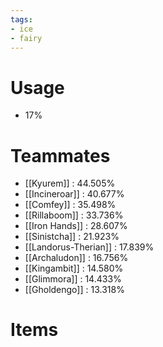 ```yaml
---
tags:
- ice
- fairy
---
```

# Usage
- 17%
# Teammates
- [[Kyurem]] : 44.505%
- [[Incineroar]] : 40.677%
- [[Comfey]] : 35.498%
- [[Rillaboom]] : 33.736%
- [[Iron Hands]] : 28.607%
- [[Sinistcha]] : 21.923%
- [[Landorus-Therian]] : 17.839%
- [[Archaludon]] : 16.756%
- [[Kingambit]] : 14.580%
- [[Glimmora]] : 14.433%
- [[Gholdengo]] : 13.318%
# Items